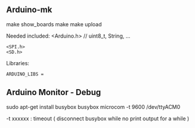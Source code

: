 Arduino-mk
----------------------------------

make show_boards
make
make upload


Needed included:
    <Arduino.h>                 // uint8_t, String, ...

    <SPI.h>
    <SD.h>

Libraries:

    ARDUINO_LIBS = 




Arduino Monitor - Debug
--------------------------------------------

sudo apt-get install busybox
busybox microcom -t 9600 /dev/ttyACM0

-t xxxxxx : timeout ( disconnect busybox while no print output for a while )


